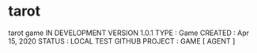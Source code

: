 # tarot
tarot game 
IN DEVELOPMENT
VERSION 1.0.1
TYPE : Game
CREATED : Apr 15, 2020
STATUS : LOCAL TEST
GITHUB PROJECT : GAME [ AGENT ]



